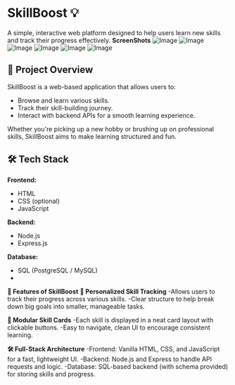 # SkillBoost 💡
A simple, interactive web platform designed to help users learn new skills and track their progress effectively.
**ScreenShots**
![Image](https://github.com/user-attachments/assets/5253ce72-3d45-4389-870a-815ab675d68f)
![Image](https://github.com/user-attachments/assets/7269b4fc-db9b-4303-988c-5e3f7b0f64b5)
![Image](https://github.com/user-attachments/assets/7507ead4-23b5-44d8-afef-7a86cdb26f3e)
![Image](https://github.com/user-attachments/assets/0b8c574a-9ca8-4788-bad9-6cb834f278b0)
![Image](https://github.com/user-attachments/assets/a2815fb5-e2de-41dc-83cf-0fd4354c4742)
![Image](https://github.com/user-attachments/assets/d966ee9c-bd1a-4d05-95ff-d39ba67427b5)
## 🚀 Project Overview

SkillBoost is a web-based application that allows users to:
- Browse and learn various skills.
- Track their skill-building journey.
- Interact with backend APIs for a smooth learning experience.

Whether you're picking up a new hobby or brushing up on professional skills, SkillBoost aims to make learning structured and fun.

## 🛠️ Tech Stack

**Frontend:**
- HTML
- CSS (optional)
- JavaScript

**Backend:**
- Node.js
- Express.js

**Database:**
- SQL (PostgreSQL / MySQL)
- 
**🚀 Features of SkillBoost**
**🎯 Personalized Skill Tracking**
-Allows users to track their progress across various skills.
-Clear structure to help break down big goals into smaller, manageable tasks.

**🧩 Modular Skill Cards**
-Each skill is displayed in a neat card layout with clickable buttons.
-Easy to navigate, clean UI to encourage consistent learning.

**🛠️ Full-Stack Architecture**
-Frontend: Vanilla HTML, CSS, and JavaScript for a fast, lightweight UI.
-Backend: Node.js and Express to handle API requests and logic.
-Database: SQL-based backend (with schema provided) for storing skills and progress.

